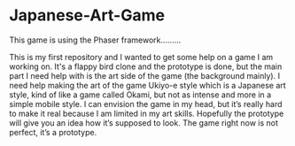 # Japanese-Art-Game
This game is using the Phaser framework.........

This is my first repository and I wanted to get some help on a game I am working on. 
It's a flappy bird clone and the prototype is done, but the main part I need help with is the art side of the game (the background mainly). 
I need help making the art of the game Ukiyo-e style which is a Japanese art style, 
kind of like a game called Okami, but not as intense and more in a simple mobile style. 
I can envision the game in my head, but it’s really hard to make it real because I am limited in my art skills. 
Hopefully the prototype will give you an idea how it’s supposed to look. The game right now is not perfect, it’s a prototype.
